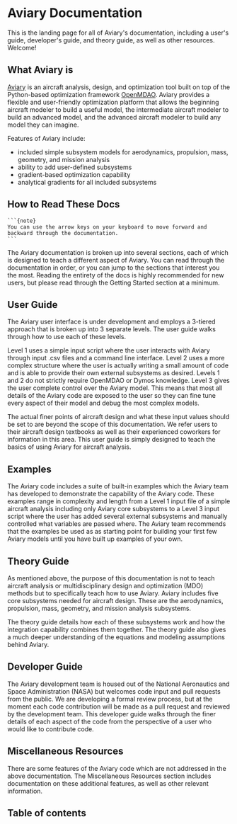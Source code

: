 # Aviary Documentation

This is the landing page for all of Aviary's documentation, including a user's guide, developer's guide, and theory guide, as well as other resources. Welcome!

## What Aviary is

[Aviary](https://github.com/OpenMDAO/om-Aviary) is an aircraft analysis, design, and optimization tool built on top of the Python-based optimization framework [OpenMDAO](https://github.com/OpenMDAO/OpenMDAO).
Aviary provides a flexible and user-friendly optimization platform that allows the beginning aircraft modeler to build a useful model, the intermediate aircraft modeler to build an advanced model, and the advanced aircraft modeler to build any model they can imagine.

Features of Aviary include:

- included simple subsystem models for aerodynamics, propulsion, mass, geometry, and mission analysis
- ability to add user-defined subsystems
- gradient-based optimization capability
- analytical gradients for all included subsystems

## How to Read These Docs

````{margin}
```{note}
You can use the arrow keys on your keyboard to move forward and backward through the documentation.
```
````

The Aviary documentation is broken up into several sections, each of which is designed to teach a different aspect of Aviary.
You can read through the documentation in order, or you can jump to the sections that interest you the most.
Reading the entirety of the docs is highly recommended for new users, but please read through the Getting Started section at a minimum.

## User Guide

The Aviary user interface is under development and employs a 3-tiered approach that is broken up into 3 separate levels. The user guide walks through how to use each of these levels.

Level 1 uses a simple input script where the user interacts with Aviary through input .csv files and a command line interface.
Level 2 uses a more complex structure where the user is actually writing a small amount of code and is able to provide their own external subsystems as desired.
Levels 1 and 2 do not strictly require OpenMDAO or Dymos knowledge.
Level 3 gives the user complete control over the Aviary model.
This means that most all details of the Aviary code are exposed to the user so they can fine tune every aspect of their model and debug the most complex models.

The actual finer points of aircraft design and what these input values should be set to are beyond the scope of this documentation.
We refer users to their aircraft design textbooks as well as their experienced coworkers for information in this area.
This user guide is simply designed to teach the basics of using Aviary for aircraft analysis.

## Examples

The Aviary code includes a suite of built-in examples which the Aviary team has developed to demonstrate the capability of the Aviary code.
These examples range in complexity and length from a Level 1 input file of a simple aircraft analysis including only Aviary core subsystems to a Level 3 input script where the user has added several external subsystems and manually controlled what variables are passed where.
The Aviary team recommends that the examples be used as as starting point for building your first few Aviary models until you have built up examples of your own.

## Theory Guide

As mentioned above, the purpose of this documentation is not to teach aircraft analysis or multidisciplinary design and optimization (MDO) methods but to specifically teach how to use Aviary.
Aviary includes five core subsystems needed for aircraft design.
These are the aerodynamics, propulsion, mass, geometry, and mission analysis subsystems.

The theory guide details how each of these subsystems work and how the integration capability combines them together.
The theory guide also gives a much deeper understanding of the equations and modeling assumptions behind Aviary.

## Developer Guide

The Aviary development team is housed out of the National Aeronautics and Space Administration (NASA) but welcomes code input and pull requests from the public.
We are developing a formal review process, but at the moment each code contribution will be made as a pull request and reviewed by the development team.
This developer guide walks through the finer details of each aspect of the code from the perspective of a user who would like to contribute code.

## Miscellaneous Resources

There are some features of the Aviary code which are not addressed in the above documentation.
The Miscellaneous Resources section includes documentation on these additional features, as well as other relevant information.

## Table of contents

```{tableofcontents}
```
